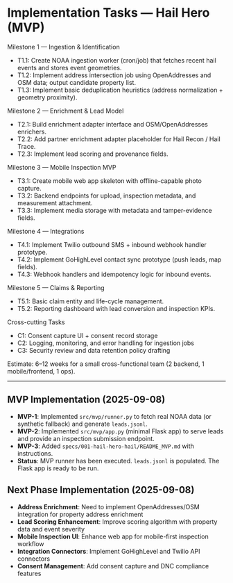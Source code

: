 # Implementation Tasks — Hail Hero (MVP)

Milestone 1 — Ingestion & Identification
- T1.1: Create NOAA ingestion worker (cron/job) that fetches recent hail events and stores event geometries.
- T1.2: Implement address intersection job using OpenAddresses and OSM data; output candidate property list.
- T1.3: Implement basic deduplication heuristics (address normalization + geometry proximity).

Milestone 2 — Enrichment & Lead Model
- T2.1: Build enrichment adapter interface and OSM/OpenAddresses enrichers.
- T2.2: Add partner enrichment adapter placeholder for Hail Recon / Hail Trace.
- T2.3: Implement lead scoring and provenance fields.

Milestone 3 — Mobile Inspection MVP
- T3.1: Create mobile web app skeleton with offline-capable photo capture.
- T3.2: Backend endpoints for upload, inspection metadata, and measurement attachment.
- T3.3: Implement media storage with metadata and tamper-evidence fields.

Milestone 4 — Integrations
- T4.1: Implement Twilio outbound SMS + inbound webhook handler prototype.
- T4.2: Implement GoHighLevel contact sync prototype (push leads, map fields).
- T4.3: Webhook handlers and idempotency logic for inbound events.

Milestone 5 — Claims & Reporting
- T5.1: Basic claim entity and life-cycle management.
- T5.2: Reporting dashboard with lead conversion and inspection KPIs.

Cross-cutting Tasks
- C1: Consent capture UI + consent record storage
- C2: Logging, monitoring, and error handling for ingestion jobs
- C3: Security review and data retention policy drafting

Estimate: 6–12 weeks for a small cross-functional team (2 backend, 1 mobile/frontend, 1 ops).

---

## MVP Implementation (2025-09-08)
- **MVP-1**: Implemented `src/mvp/runner.py` to fetch real NOAA data (or synthetic fallback) and generate `leads.jsonl`.
- **MVP-2**: Implemented `src/mvp/app.py` (minimal Flask app) to serve leads and provide an inspection submission endpoint.
- **MVP-3**: Added `specs/001-hail-hero-hail/README_MVP.md` with instructions.
- **Status**: MVP runner has been executed. `leads.jsonl` is populated. The Flask app is ready to be run.

## Next Phase Implementation (2025-09-08)
- **Address Enrichment**: Need to implement OpenAddresses/OSM integration for property address enrichment
- **Lead Scoring Enhancement**: Improve scoring algorithm with property data and event severity
- **Mobile Inspection UI**: Enhance web app for mobile-first inspection workflow
- **Integration Connectors**: Implement GoHighLevel and Twilio API connectors
- **Consent Management**: Add consent capture and DNC compliance features
